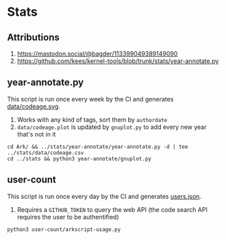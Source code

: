 # Stats

## Attributions

1. https://mastodon.social/@bagder/113399049389149090
2. https://github.com/kees/kernel-tools/blob/trunk/stats/year-annotate.py

## year-annotate.py

This script is run once every week by the CI and generates [data/codeage.svg](https://raw.githubusercontent.com/ArkScript-lang/stats/refs/heads/master/data/codeage.svg).

1. Works with any kind of tags, sort them by `authordate`
2. `data/codeage.plot` is updated by `gnuplot.py` to add every new year that's not in it

```shell
cd Ark/ && ../stats/year-annotate/year-annotate.py -d | tee ../stats/data/codeage.csv
cd ../stats && python3 year-annotate/gnuplot.py
```

## user-count

This script is run once every day by the CI and generates [users.json](https://raw.githubusercontent.com/ArkScript-lang/stats/refs/heads/master/users.json).

1. Requires a `GITHUB_TOKEN` to query the web API (the code search API requires the user to be authentified)

```shell
python3 user-count/arkscript-usage.py
```

